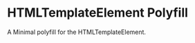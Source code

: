 HTMLTemplateElement Polyfill
===========================

A Minimal polyfill for the HTMLTemplateElement.
